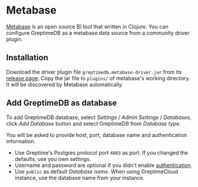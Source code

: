 # Metabase

[Metabase](https://github.com/metabase/metabase) is an open source BI tool that
written in Clojure. You can configure GreptimeDB as a metabase data source from
a community driver plugin.

## Installation

Download the driver plugin file `greptimedb.metabase-driver.jar` from its
[release
page](https://github.com/greptimeteam/greptimedb-metabase-driver/releases/latest/). Copy
the jar file to `plugins/` of metabase's working directory. It will be
discovered by Metabase automatically.

## Add GreptimeDB as database

To add GreptimeDB database, select *Settings* / *Admin Settings* / *Databases*,
click *Add Database* button and select GreptimeDB from *Database type*.

You will be asked to provide host, port, database name and authentication
information.

- Use Greptime's Postgres protocol port `4003` as port. If you changed the
  defaults, use you own settings.
- Username and password are optional if you didn't enable
  [authentication](/user-guide/deployments/authentication/overview.md).
- Use `public` as default *Database name*. When using GreptimeCloud instance,
  use the database name from your instance.
